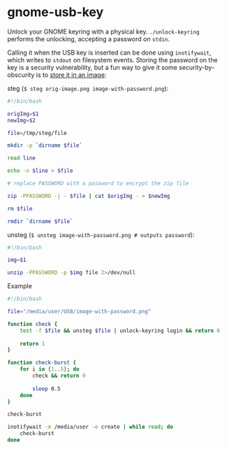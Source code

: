 gnome-usb-key
===

Unlock your GNOME keyring with a physical key.  `./unlock-keyring` performs the unlocking, accepting a password on `stdin`.

Calling it when the USB key is inserted can be done using `inotifywait`, which writes to `stdout` on filesystem events.  Storing the password on the key is a security vulnerability, but a fun way to give it some security-by-obscurity is to [store it in an image](https://en.wikipedia.org/wiki/Steganography):

steg (`$ steg orig-image.png image-with-password.png`):

```bash
#!/bin/bash

origImg=$1
newImg=$2

file=/tmp/steg/file

mkdir -p `dirname $file`

read line

echo -n $line > $file

# replace PASSWORD with a password to encrypt the zip file

zip -PPASSWORD -j - $file | cat $origImg - > $newImg

rm $file

rmdir `dirname $file`
```

unsteg (`$ unsteg image-with-password.png # outputs password`):

```bash
#!/bin/bash

img=$1

unzip -PPASSWORD -p $img file 2>/dev/null
```

Example 

```bash
#!/bin/bash

file="/media/user/USB/image-with-password.png"

function check {
	test -f $file && unsteg $file | unlock-keyring login && return 0
	
	return 1
}

function check-burst {
	for i in {1..5}; do
		check && return 0
		
		sleep 0.5
	done
}

check-burst

inotifywait -m /media/user -e create | while read; do
	check-burst
done
```
